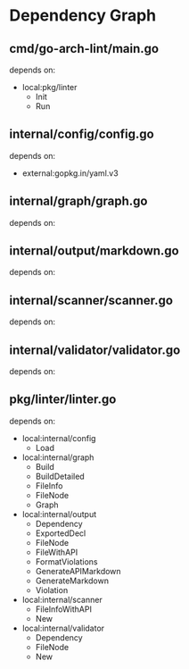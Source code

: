 # Dependency Graph

## cmd/go-arch-lint/main.go
depends on:
  - local:pkg/linter
    - Init
    - Run

## internal/config/config.go
depends on:
  - external:gopkg.in/yaml.v3

## internal/graph/graph.go
depends on:

## internal/output/markdown.go
depends on:

## internal/scanner/scanner.go
depends on:

## internal/validator/validator.go
depends on:

## pkg/linter/linter.go
depends on:
  - local:internal/config
    - Load
  - local:internal/graph
    - Build
    - BuildDetailed
    - FileInfo
    - FileNode
    - Graph
  - local:internal/output
    - Dependency
    - ExportedDecl
    - FileNode
    - FileWithAPI
    - FormatViolations
    - GenerateAPIMarkdown
    - GenerateMarkdown
    - Violation
  - local:internal/scanner
    - FileInfoWithAPI
    - New
  - local:internal/validator
    - Dependency
    - FileNode
    - New


